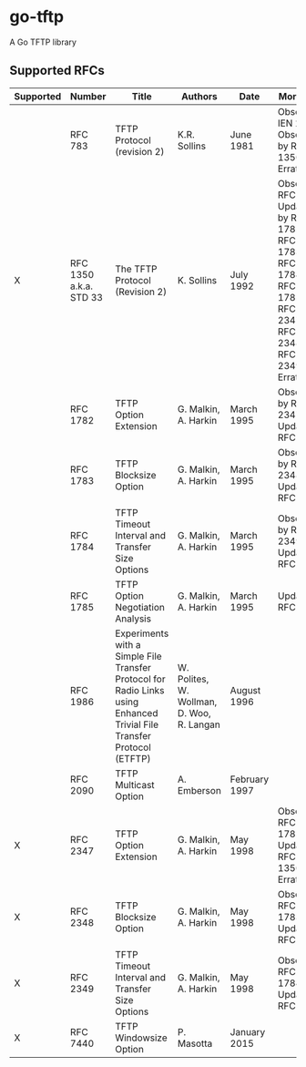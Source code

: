 # go-tftp
A Go TFTP library



## Supported RFCs
| Supported |Number | Title | Authors | Date | More Info | Status
| ------ | ------ | ------ | ------ | ------ | ------ | ------
| | RFC 783 | TFTP Protocol (revision 2) | K.R. Sollins | June 1981 | Obsoletes IEN 133, Obsoleted by RFC 1350, Errata |Unknown
| X | RFC 1350 a.k.a. STD 33 | The TFTP Protocol (Revision 2) | K. Sollins | July 1992 | Obsoletes RFC 783, Updated by RFC 1782, RFC 1783, RFC 1784, RFC 1785, RFC 2347, RFC 2348, RFC 2349, Errata | Internet Standard
| | RFC 1782 | TFTP Option Extension | G. Malkin, A. Harkin | March 1995 | Obsoleted by RFC 2347, Updates RFC 1350 | Proposed Standard
| | RFC 1783 | TFTP Blocksize Option | G. Malkin, A. Harkin | March 1995 | Obsoleted by RFC 2348, Updates RFC 1350 | Proposed Standard
| | RFC 1784 | TFTP Timeout Interval and Transfer Size Options | G. Malkin, A. Harkin | March 1995 | Obsoleted by RFC 2349, Updates RFC 1350 | Proposed Standard
| | RFC 1785 | TFTP Option Negotiation Analysis | G. Malkin, A. Harkin | March 1995 | Updates RFC 1350 | Informational
| | RFC 1986 | Experiments with a Simple File Transfer Protocol for Radio Links using Enhanced Trivial File Transfer Protocol (ETFTP) | W. Polites, W. Wollman, D. Woo, R. Langan | August 1996 | |Experimental
| | RFC 2090 | TFTP Multicast Option | A. Emberson | February 1997 | | Experimental
| X | RFC 2347 | TFTP Option Extension | G. Malkin, A. Harkin | May 1998 | Obsoletes RFC 1782, Updates RFC 1350, Errata | Draft Standard
| X | RFC 2348 | TFTP Blocksize Option | G. Malkin, A. Harkin | May 1998 | Obsoletes RFC 1783, Updates RFC 1350 | Draft Standard
| X | RFC 2349 | TFTP Timeout Interval and Transfer Size Options | G. Malkin, A. Harkin | May 1998 | Obsoletes RFC 1784, Updates RFC 1350 | Draft Standard
| X | RFC 7440 | TFTP Windowsize Option | P. Masotta | January 2015| | Proposed Standard
